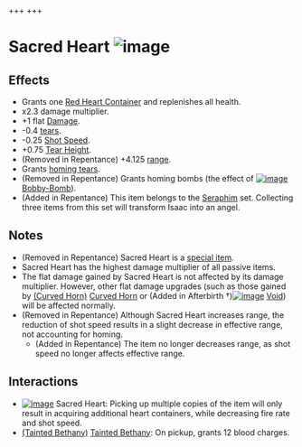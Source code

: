 +++
+++

 # Sacred Heart ![image](/image/Sacred_Heart.png) 

Effects
---------


* Grants one [Red Heart Container](/wiki/Red_Heart_Container "Red Heart Container") and replenishes all health.
* x2.3 damage multiplier.
* +1 flat [Damage](/wiki/Damage "Damage").
* -0.4 [tears](/wiki/Tears "Tears").
* -0.25 [Shot Speed](/wiki/Shot_Speed "Shot Speed").
* +0.75 [Tear Height](/wiki/Tear_Height "Tear Height").
* (Removed in Repentance) +4.125 [range](/wiki/Range "Range").
* Grants [homing tears](/wiki/Homing_tears "Homing tears").
* (Removed in Repentance) Grants homing bombs (the effect of [![image](/image/Bobby-Bomb.png)](/wiki/Bobby-Bomb "Bobby-Bomb") [Bobby-Bomb](/wiki/Bobby-Bomb "Bobby-Bomb")).
* (Added in Repentance) This item belongs to the [Seraphim](/wiki/Seraphim_(Transformation) "Seraphim (Transformation)") set. Collecting three items from this set will transform Isaac into an angel.


Notes
-------


* (Removed in Repentance) Sacred Heart is a [special item](/wiki/Special_item "Special item").
* Sacred Heart has the highest damage multiplier of all passive items.
* The flat damage gained by Sacred Heart is not affected by its damage multiplier. However, other flat damage upgrades (such as those gained by [(Curved Horn)](/wiki/Curved_Horn "Curved Horn") [Curved Horn](/wiki/Curved_Horn "Curved Horn") or (Added in Afterbirth †)[![image](/image/Void.png)](/wiki/Void "Void") [Void](/wiki/Void "Void")) will be affected normally.
* (Removed in Repentance) Although Sacred Heart increases range, the reduction of shot speed results in a slight decrease in effective range, not accounting for homing.
	+ (Added in Repentance) The item no longer decreases range, as shot speed no longer affects effective range.


Interactions
--------------


* [![image](/image/Sacred_Heart.png)](/wiki/Sacred_Heart "Sacred Heart") Sacred Heart: Picking up multiple copies of the item will only result in acquiring additional heart containers, while decreasing fire rate and shot speed.
* [(Tainted Bethany)](/wiki/Tainted_Bethany "Tainted Bethany") [Tainted Bethany](/wiki/Tainted_Bethany "Tainted Bethany"): On pickup, grants 12 blood charges.


